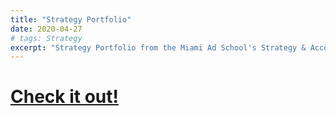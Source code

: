 ```yaml
---
title: "Strategy Portfolio"
date: 2020-04-27
# tags: Strategy
excerpt: "Strategy Portfolio from the Miami Ad School's Strategy & Account Planning Bootcamp"
---
```


# [Check it out!](https://docs.google.com/presentation/d/1BpFY1_GIIBJiN744zsce_xYNxc0uw7wycowOJ4_sACU/edit?usp=sharing)
